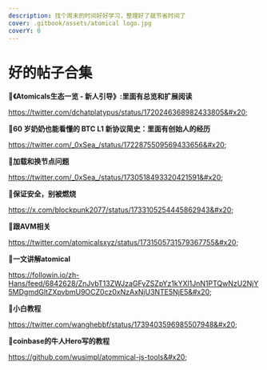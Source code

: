 ```yaml
---
description: 找个周末的时间好好学习，整理好了就节省时间了
cover: .gitbook/assets/atomical logo.jpg
coverY: 0
---
```


# 好的帖子合集

:tada:**《Atomicals生态一览 - 新人引导》:里面有总览和扩展阅读**&#x20;

https://twitter.com/dchatplatypus/status/1720246368982433805&#x20;

:tada:**60 岁奶奶也能看懂的 BTC L1 新协议简史：里面有创始人的经历**&#x20;

https://twitter.com/_0xSea_/status/1722875509569433656&#x20;

:tada:**加载和换节点问题**&#x20;

https://twitter.com/_0xSea_/status/1730518493320421591&#x20;

:tada:**保证安全，别被燃烧**&#x20;

https://x.com/blockpunk2077/status/1733105254445862943&#x20;

:tada:**跟AVM相关**&#x20;

https://twitter.com/atomicalsxyz/status/1731505731579367755&#x20;

:tada:**一文讲解atomical**&#x20;

https://followin.io/zh-Hans/feed/6842628/ZnJvbT13ZWJzaGFyZSZpYz1kYXl1JnN1PTQwNzU2NjY5MDgmdGltZXpvbmU9OCZ0cz0xNzAxNjU3NTE5NjE5&#x20;

:tada:**小白教程**&#x20;

https://twitter.com/wanghebbf/status/1739403596985507948&#x20;

:tada:**coinbase的牛人Hero写的教程**

https://github.com/wusimpl/atommical-js-tools&#x20;
